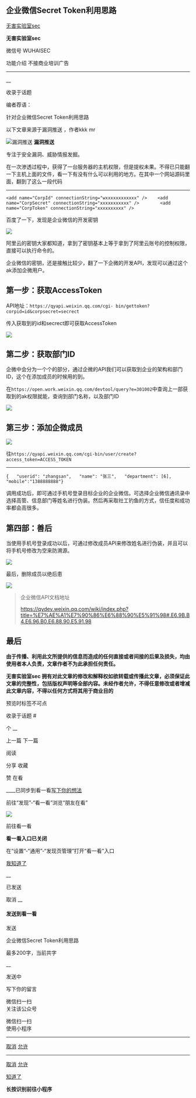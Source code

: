 ##  企业微信Secret Token利用思路

[ 无害实验室sec ](javascript:void\(0\);)

**无害实验室sec** ![]()

微信号 WUHAISEC

功能介绍 不接商业培训广告

____

__

收录于话题

编者荐语：

针对企业微信Secret Token利用思路

以下文章来源于漏洞推送 ，作者kkk mr

![漏洞推送](http://wx.qlogo.cn/mmhead/Q3auHgzwzM5rcpX1zHSzDZXwKXwcHAFiaANiae0icV19exnFU74AqK7YA/0)
**漏洞推送**

专注于安全漏洞、威胁情报发掘。

在一次渗透过程中，获得了一台服务器的主机权限，但是提权未果。不得已只能翻一下主机上面的文件，看一下有没有什么可以利用的地方。在其中一个网站源码里面，翻到了这么一段代码

  *   *   * 

    
    
    <add name="CorpId" connectionString="wxxxxxxxxxxxx" />    <add name="CorpSecret" connectionString="xxxxxxxxxxx" />        <add name="CorpToken" connectionString="xxxxxxxxxx" />

百度了一下，发现是企业微信的开发密钥

![](https://raw.githubusercontent.com/tuchuang9/tc1/refs/heads/main/public/20210823210407.png)

阿里云的密钥大家都知道，拿到了密钥基本上等于拿到了阿里云账号的控制权限，直接可以执行命令的。

企业微信的密钥，还是接触比较少，翻了一下企微的开发API，发现可以通过这个ak添加企微用户。

## 第一步：获取AccessToken

API地址：`https://qyapi.weixin.qq.com/cgi-
bin/gettoken?corpid=id&corpsecret=secrect`

传入获取到的id和secrect即可获取AccessToken

![](https://raw.githubusercontent.com/tuchuang9/tc1/refs/heads/main/public/20210823210411.png)

## 第二步：获取部门ID

企微中会分为一个个的部分，通过企微的API我们可以获取到企业的架构和部门ID，这个在添加成员的时候用的到。

在`https://open.work.weixin.qq.com/devtool/query?e=301002`中查询上一部获取到的ak权限就能，查询到部门名称，以及部门ID

![](https://raw.githubusercontent.com/tuchuang9/tc1/refs/heads/main/public/20210823210412.png)

## 第三步：添加企微成员

![](https://raw.githubusercontent.com/tuchuang9/tc1/refs/heads/main/public/20210823210413.png)

往`https://qyapi.weixin.qq.com/cgi-bin/user/create?access_token=ACCESS_TOKEN`

  *   *   *   *   *   * 

    
    
    {   "userid": "zhangsan",   "name": "张三",   "department": [6],   "mobile":"1388888888"}

调用成功后，即可通过手机号登录目标企业的企业微信。可选择企业微信通讯录中选择高管、信息部门等姓名进行伪装。然后再采取社工钓鱼的方式，信任度和成功率都会高很多。

## 第四部：善后

当使用手机号登录成功以后，可通过修改成员API来修改姓名进行伪装，并且可以将手机号修改为空来防溯源。

![](https://raw.githubusercontent.com/tuchuang9/tc1/refs/heads/main/public/20210823210414.png)

最后，删除成员以绝后患

![](https://raw.githubusercontent.com/tuchuang9/tc1/refs/heads/main/public/20210823210415.png)

> 企业微信API文档地址
>
>
> https://qydev.weixin.qq.com/wiki/index.php?title=%E7%AE%A1%E7%90%86%E6%88%90%E5%91%98#.E6.9B.B4.E6.96.B0.E6.88.90.E5.91.98

## 最后  

 **由于传播、利用此文所提供的信息而造成的任何直接或者间接的后果及损失，均由使用者本人负责，文章作者不为此承担任何责任。**

  

 **无害实验室sec
拥有对此文章的修改和解释权如欲转载或传播此文章，必须保证此文章的完整性，包括版权声明等全部内容。未经作者允许，不得任意修改或者增减此文章内容，不得以任何方式将其用于商业目的**

  

预览时标签不可点

收录于话题 #

个 __

上一篇 下一篇

阅读

分享 收藏

赞 在看

____已同步到看一看[写下你的想法](javascript:;)

前往“发现”-“看一看”浏览“朋友在看”

![](//res.wx.qq.com/mmbizwap/zh_CN/htmledition/images/pic/appmsg/pic_like_comment55871f.png)

前往看一看

**看一看入口已关闭**

在“设置”-“通用”-“发现页管理”打开“看一看”入口

[我知道了](javascript:;)

__

已发送

取消 __

####  发送到看一看

发送

企业微信Secret Token利用思路

最多200字，当前共字

__

发送中

写下你的留言

微信扫一扫  
关注该公众号

微信扫一扫  
使用小程序

****

[取消](javascript:void\(0\);) [允许](javascript:void\(0\);)

****

[取消](javascript:void\(0\);) [允许](javascript:void\(0\);)

[知道了](javascript:;)

**长按识别前往小程序**

![]()


